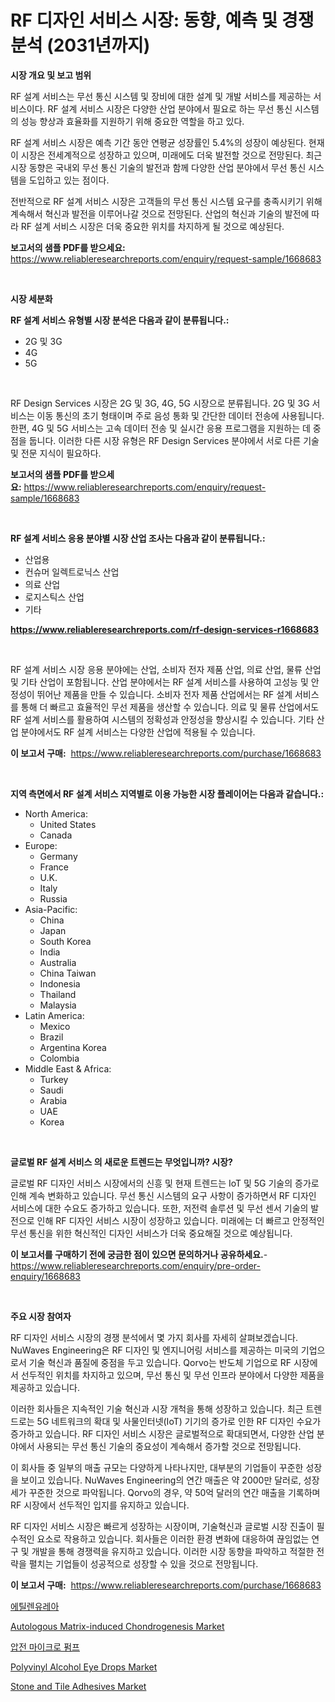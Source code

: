 <p><h1>RF 디자인 서비스 시장: 동향, 예측 및 경쟁 분석 (2031년까지)</h1></p><p><strong>시장 개요 및 보고 범위</strong></p>
<p><p>RF 설계 서비스는 무선 통신 시스템 및 장비에 대한 설계 및 개발 서비스를 제공하는 서비스이다. RF 설계 서비스 시장은 다양한 산업 분야에서 필요로 하는 무선 통신 시스템의 성능 향상과 효율화를 지원하기 위해 중요한 역할을 하고 있다. </p><p>RF 설계 서비스 시장은 예측 기간 동안 연평균 성장률인 5.4%의 성장이 예상된다. 현재 이 시장은 전세계적으로 성장하고 있으며, 미래에도 더욱 발전할 것으로 전망된다. 최근 시장 동향은 국내외 무선 통신 기술의 발전과 함께 다양한 산업 분야에서 무선 통신 시스템을 도입하고 있는 점이다. </p><p>전반적으로 RF 설계 서비스 시장은 고객들의 무선 통신 시스템 요구를 충족시키기 위해 계속해서 혁신과 발전을 이루어나갈 것으로 전망된다. 산업의 혁신과 기술의 발전에 따라 RF 설계 서비스 시장은 더욱 중요한 위치를 차지하게 될 것으로 예상된다.</p></p>
<p><strong>보고서의 샘플 PDF를 받으세요:</strong> <a href="https://www.reliableresearchreports.com/enquiry/request-sample/1668683">https://www.reliableresearchreports.com/enquiry/request-sample/1668683</a></p>
<p>&nbsp;</p>
<p><strong>시장 세분화</strong></p>
<p><strong>RF 설계 서비스 유형별 시장 분석은 다음과 같이 분류됩니다.:</strong></p>
<p><ul><li>2G 및 3G</li><li>4G</li><li>5G</li></ul></p>
<p>&nbsp;</p>
<p><p>RF Design Services 시장은 2G 및 3G, 4G, 5G 시장으로 분류됩니다. 2G 및 3G 서비스는 이동 통신의 초기 형태이며 주로 음성 통화 및 간단한 데이터 전송에 사용됩니다. 한편, 4G 및 5G 서비스는 고속 데이터 전송 및 실시간 응용 프로그램을 지원하는 데 중점을 둡니다. 이러한 다른 시장 유형은 RF Design Services 분야에서 서로 다른 기술 및 전문 지식이 필요하다.</p></p>
<p><strong>보고서의 샘플 PDF를 받으세요:</strong>&nbsp;<a href="https://www.reliableresearchreports.com/enquiry/request-sample/1668683">https://www.reliableresearchreports.com/enquiry/request-sample/1668683</a></p>
<p>&nbsp;</p>
<p><strong> RF 설계 서비스 응용 분야별 시장 산업 조사는 다음과 같이 분류됩니다.:</strong></p>
<p><ul><li>산업용</li><li>컨슈머 일렉트로닉스 산업</li><li>의료 산업</li><li>로지스틱스 산업</li><li>기타</li></ul></p>
<p><strong><a href="https://www.reliableresearchreports.com/rf-design-services-r1668683">https://www.reliableresearchreports.com/rf-design-services-r1668683</a></strong></p>
<p>&nbsp;</p>
<p><p>RF 설계 서비스 시장 응용 분야에는 산업, 소비자 전자 제품 산업, 의료 산업, 물류 산업 및 기타 산업이 포함됩니다. 산업 분야에서는 RF 설계 서비스를 사용하여 고성능 및 안정성이 뛰어난 제품을 만들 수 있습니다. 소비자 전자 제품 산업에서는 RF 설계 서비스를 통해 더 빠르고 효율적인 무선 제품을 생산할 수 있습니다. 의료 및 물류 산업에서도 RF 설계 서비스를 활용하여 시스템의 정확성과 안정성을 향상시킬 수 있습니다. 기타 산업 분야에서도 RF 설계 서비스는 다양한 산업에 적용될 수 있습니다.</p></p>
<p><strong>이 보고서 구매:</strong>&nbsp; <a href="https://www.reliableresearchreports.com/purchase/1668683">https://www.reliableresearchreports.com/purchase/1668683</a></p>
<p>&nbsp;</p>
<p><strong>지역 측면에서 RF 설계 서비스 지역별로 이용 가능한 시장 플레이어는 다음과 같습니다.:</strong></p>
<p><ul>
    <li>
        North America:
        <ul>
            <li>United States</li>
            <li>Canada</li>
        </ul>
    </li>
    <li>
        Europe:
        <ul>
            <li>Germany</li>
            <li>France</li>
            <li>U.K.</li>
            <li>Italy</li>
            <li>Russia</li>
        </ul>
    </li>
    <li>
        Asia-Pacific:
        <ul>
            <li>China</li>
            <li>Japan</li>
            <li>South Korea</li>
            <li>India</li>
            <li>Australia</li>
            <li>China Taiwan</li>
            <li>Indonesia</li>
            <li>Thailand</li>
            <li>Malaysia</li>
        </ul>
    </li>
    <li>
        Latin America:
        <ul>
            <li>Mexico</li>
            <li>Brazil</li>
            <li>Argentina Korea</li>
            <li>Colombia</li>
        </ul>
    </li>
    <li>
        Middle East & Africa:
        <ul>
            <li>Turkey</li>
            <li>Saudi</li>
            <li>Arabia</li>
            <li>UAE</li>
            <li>Korea</li>
        </ul>
    </li>
    </ul></p>
<p>&nbsp;</p>
<p><strong>글로벌 RF 설계 서비스 의 새로운 트렌드는 무엇입니까? 시장?</strong></p>
<p><p>글로벌 RF 디자인 서비스 시장에서의 신흥 및 현재 트렌드는 IoT 및 5G 기술의 증가로 인해 계속 변화하고 있습니다. 무선 통신 시스템의 요구 사항이 증가하면서 RF 디자인 서비스에 대한 수요도 증가하고 있습니다. 또한, 저전력 솔루션 및 무선 센서 기술의 발전으로 인해 RF 디자인 서비스 시장이 성장하고 있습니다. 미래에는 더 빠르고 안정적인 무선 통신을 위한 혁신적인 디자인 서비스가 더욱 중요해질 것으로 예상됩니다.</p></p>
<p><strong>이 보고서를 구매하기 전에 궁금한 점이 있으면 문의하거나 공유하세요.</strong>- <a href="https://www.reliableresearchreports.com/enquiry/pre-order-enquiry/1668683">https://www.reliableresearchreports.com/enquiry/pre-order-enquiry/1668683</a></p>
<p>&nbsp;</p>
<p><strong>주요 시장 참여자</strong></p>
<p><p>RF 디자인 서비스 시장의 경쟁 분석에서 몇 가지 회사를 자세히 살펴보겠습니다. NuWaves Engineering은 RF 디자인 및 엔지니어링 서비스를 제공하는 미국의 기업으로서 기술 혁신과 품질에 중점을 두고 있습니다. Qorvo는 반도체 기업으로 RF 시장에서 선두적인 위치를 차지하고 있으며, 무선 통신 및 무선 인프라 분야에서 다양한 제품을 제공하고 있습니다.</p><p>이러한 회사들은 지속적인 기술 혁신과 시장 개척을 통해 성장하고 있습니다. 최근 트렌드로는 5G 네트워크의 확대 및 사물인터넷(IoT) 기기의 증가로 인한 RF 디자인 수요가 증가하고 있습니다. RF 디자인 서비스 시장은 글로벌적으로 확대되면서, 다양한 산업 분야에서 사용되는 무선 통신 기술의 중요성이 계속해서 증가할 것으로 전망됩니다.</p><p>이 회사들 중 일부의 매출 규모는 다양하게 나타나지만, 대부분의 기업들이 꾸준한 성장을 보이고 있습니다. NuWaves Engineering의 연간 매출은 약 2000만 달러로, 성장세가 꾸준한 것으로 파악됩니다. Qorvo의 경우, 약 50억 달러의 연간 매출을 기록하며 RF 시장에서 선두적인 입지를 유지하고 있습니다.</p><p>RF 디자인 서비스 시장은 빠르게 성장하는 시장이며, 기술혁신과 글로벌 시장 진출이 필수적인 요소로 작용하고 있습니다. 회사들은 이러한 환경 변화에 대응하여 끊임없는 연구 및 개발을 통해 경쟁력을 유지하고 있습니다. 이러한 시장 동향을 파악하고 적절한 전략을 펼치는 기업들이 성공적으로 성장할 수 있을 것으로 전망됩니다.</p></p>
<p><strong>이 보고서 구매:</strong>&nbsp;&nbsp;<a href="https://www.reliableresearchreports.com/purchase/1668683">https://www.reliableresearchreports.com/purchase/1668683</a></p>
<p><p><a href="https://github.com/JackieFauhey9089475/Market-Research-Report-List-1/blob/main/505276856442.md">에틸렌유레아</a></p><p><a href="https://github.com/gdfhhhj/Market-Research-Report-List-4/blob/main/autologous-matrix-induced-chondrogenesis-market.md">Autologous Matrix-induced Chondrogenesis Market</a></p><p><a href="https://github.com/Howaoole34545/Market-Research-Report-List-1/blob/main/647164856441.md">압전 마이크로 펌프</a></p><p><a href="https://github.com/julyju69/Market-Research-Report-List-3/blob/main/polyvinyl-alcohol-eye-drops-market.md">Polyvinyl Alcohol Eye Drops Market</a></p><p><a href="https://issuu.com/reportprime-2/docs/stone-and-tile-adhesives-market-size-2030.pptx">Stone and Tile Adhesives Market</a></p></p>